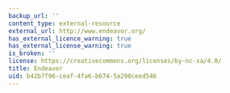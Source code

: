 ```yaml
---
backup_url: ''
content_type: external-resource
external_url: http://www.endeavor.org/
has_external_licence_warning: true
has_external_license_warning: true
is_broken: ''
license: https://creativecommons.org/licenses/by-nc-sa/4.0/
title: Endeavor
uid: b42b7f96-ceaf-4fa6-b674-5a298ceed546
---
```

